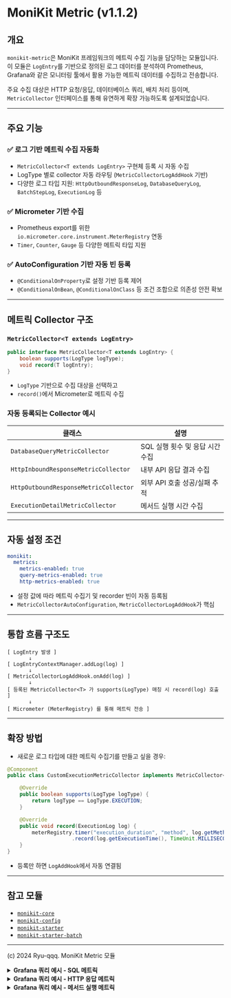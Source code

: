 # MoniKit Metric (v1.1.2)

## 개요
`monikit-metric`은 MoniKit 프레임워크의 메트릭 수집 기능을 담당하는 모듈입니다. 이 모듈은 `LogEntry`를 기반으로 정의된 로그 데이터를 분석하여 Prometheus, Grafana와 같은 모니터링 툴에서 활용 가능한 메트릭 데이터를 수집하고 전송합니다.

주요 수집 대상은 HTTP 요청/응답, 데이터베이스 쿼리, 배치 처리 등이며, `MetricCollector` 인터페이스를 통해 유연하게 확장 가능하도록 설계되었습니다.

---

## 주요 기능

### ✅ 로그 기반 메트릭 수집 자동화
- `MetricCollector<T extends LogEntry>` 구현체 등록 시 자동 수집
- LogType 별로 collector 자동 라우팅 (`MetricCollectorLogAddHook` 기반)
- 다양한 로그 타입 지원: `HttpOutboundResponseLog`, `DatabaseQueryLog`, `BatchStepLog`, `ExecutionLog` 등

### ✅ Micrometer 기반 수집
- Prometheus export를 위한 `io.micrometer.core.instrument.MeterRegistry` 연동
- `Timer`, `Counter`, `Gauge` 등 다양한 메트릭 타입 지원

### ✅ AutoConfiguration 기반 자동 빈 등록
- `@ConditionalOnProperty`로 설정 기반 등록 제어
- `@ConditionalOnBean`, `@ConditionalOnClass` 등 조건 조합으로 의존성 안전 확보

---

## 메트릭 Collector 구조

### `MetricCollector<T extends LogEntry>`
```java
public interface MetricCollector<T extends LogEntry> {
    boolean supports(LogType logType);
    void record(T logEntry);
}
```

- `LogType` 기반으로 수집 대상을 선택하고
- `record()`에서 Micrometer로 메트릭 수집

### 자동 등록되는 Collector 예시
| 클래스 | 설명               |
|--------|------------------|
| `DatabaseQueryMetricCollector` | SQL 실행 횟수 및 응답 시간 수집 |
| `HttpInboundResponseMetricCollector` | 내부 API 응답 결과 수집  |
| `HttpOutboundResponseMetricCollector` | 외부 API 호출 성공/실패 추적 |
| `ExecutionDetailMetricCollector` | 메서드 실행 시간 수집     |


---

## 자동 설정 조건

```yaml
monikit:
  metrics:
    metrics-enabled: true
    query-metrics-enabled: true
    http-metrics-enabled: true
```

- 설정 값에 따라 메트릭 수집기 및 recorder 빈이 자동 등록됨
- `MetricCollectorAutoConfiguration`, `MetricCollectorLogAddHook`가 핵심

---

## 통합 흐름 구조도

```
[ LogEntry 발생 ]
       ↓
[ LogEntryContextManager.addLog(log) ]
       ↓
[ MetricCollectorLogAddHook.onAdd(log) ]
       ↓
[ 등록된 MetricCollector<T> 가 supports(LogType) 매칭 시 record(log) 호출 ]
       ↓
[ Micrometer (MeterRegistry) 를 통해 메트릭 전송 ]
```

---

## 확장 방법

- 새로운 로그 타입에 대한 메트릭 수집기를 만들고 싶을 경우:

```java
@Component
public class CustomExecutionMetricCollector implements MetricCollector<ExecutionLog> {

    @Override
    public boolean supports(LogType logType) {
        return logType == LogType.EXECUTION;
    }

    @Override
    public void record(ExecutionLog log) {
        meterRegistry.timer("execution_duration", "method", log.getMethodName())
                     .record(log.getExecutionTime(), TimeUnit.MILLISECONDS);
    }
}
```

- 등록만 하면 `LogAddHook`에서 자동 연결됨

---

## 참고 모듈

- [`monikit-core`](../monikit-core)
- [`monikit-config`](../monikit-config)
- [`monikit-starter`](../monikit-starter)
- [`monikit-starter-batch`](../monikit-starter-batch)

---

(c) 2024 Ryu-qqq. MoniKit Metric 모듈

<details>
<summary><strong>Grafana 쿼리 예시 - SQL 메트릭 </strong></summary>

# 📊 Grafana 쿼리 예시 - SQL 메트릭 (`monitoring-metric`)

> 이 문서는 MoniKit에서 수집하는 SQL 관련 메트릭(`sql_query_total`, `sql_query_duration`)을 기반으로
> Grafana 대시보드에서 활용할 수 있는 PromQL 쿼리 예시를 제공합니다.

---

## ✅ 쿼리별 실행 횟수
```promql
sum by (query) (sql_query_total)
```

### 🔎 특정 쿼리의 실행 추이
```promql
increase(sql_query_total{query="select_products"}[5m])
```

---

## 📊 데이터소스별 쿼리 분포
```promql
sum by (dataSource) (sql_query_total)
```

---

## ⏱️ 쿼리 실행 시간 분석

### 평균 실행 시간 (쿼리별)
```promql
rate(sql_query_duration_sum[5m]) / rate(sql_query_duration_count[5m])
```

### p95, p99 실행 시간 시각화
```promql
sql_query_duration{quantile="0.95"}
```

```promql
sql_query_duration{quantile="0.99"}
```

---

## 🔝 상위 느린 쿼리 TOP5
```promql
topk(5, rate(sql_query_duration_sum[5m]) / rate(sql_query_duration_count[5m]))
```

---

## 📌 메트릭 명세

| 메트릭 이름 | 설명 | 태그 |
|--------------|------|------|
| `sql_query_total` | SQL 실행 횟수 | `query`, `dataSource` |
| `sql_query_duration` | SQL 실행 시간(ms) | `query`, `dataSource` |

---

> 위 메트릭은 MoniKit의 `SqlQueryCountMetricsBinder`, `SqlQueryDurationMetricsBinder`를 통해 자동 수집됩니다.
> Spring Boot + JDBC 환경에서 DB 성능 병목 구간 파악 및 슬로우 쿼리 감지에 유용합니다.
</details>

<details>
<summary><strong>Grafana 쿼리 예시 - HTTP 응답 메트릭 </strong></summary>

# 📊 Grafana 쿼리 예시 - HTTP 응답 메트릭 (`monitoring-metric`)

> 이 문서는 MoniKit에서 수집하는 HTTP 요청/응답 메트릭(`http_response_count`, `http_response_duration`)을 기반으로
> Grafana 대시보드에서 활용할 수 있는 PromQL 쿼리 예시를 제공합니다.

---

## ✅ 응답 횟수 분석

### 1. 전체 HTTP 응답 수 (상태 코드별)
```promql
sum by (status) (http_response_count)
```

### 2. 경로별 HTTP 응답 수
```promql
sum by (path) (http_response_count)
```

### 3. 5xx 에러 비율
```promql
sum(http_response_count{status=~"5.."})
/ sum(http_response_count)
* 100
```

---

## ⏱️ 응답 시간 분석

### 평균 응답 시간 (경로별)
```promql
rate(http_response_duration_sum[5m]) / rate(http_response_duration_count[5m])
```

### p95, p99 응답 시간
```promql
http_response_duration{quantile="0.95"}
```

```promql
http_response_duration{quantile="0.99"}
```

---

## 🔝 느린 엔드포인트 TOP5
```promql
topk(5, rate(http_response_duration_sum[5m]) / rate(http_response_duration_count[5m]))
```

---

## 📌 메트릭 명세

| 메트릭 이름 | 설명 | 태그 |
|--------------------------|--------------------|------------------|
| `http_response_count`    | HTTP 응답 횟수     | `path`, `status` |
| `http_response_duration` | 응답 시간(ms)      | `path`, `status` |

---

> 위 메트릭은 `HttpResponseCountMetricsBinder`, `HttpResponseDurationMetricsBinder`를 통해 자동 수집됩니다.
> Web API 성능 병목 지점 파악, 슬로우 응답 경로 탐색 등에 활용됩니다.

</details>


<details>
<summary><strong> Grafana 쿼리 예시 - 메서드 실행 메트릭 </strong></summary>

# 📊 Grafana 쿼리 예시 - 메서드 실행 메트릭 (`execution_duration`, `execution_count`)

> 이 문서는 MoniKit에서 `ExecutionDetailLog`를 기반으로 수집하는 실행 시간 및 호출 횟수 메트릭을
> Grafana에서 시각화하기 위한 PromQL 쿼리 예시를 제공합니다.

---

## ✅ 실행 횟수

### 1. 전체 메서드 호출 수
```promql
sum by (class, method) (execution_count)
```

### 2. 태그별 호출 수 분석 (예: 외부 API, 배치, 관리자 등)
```promql
sum by (tag) (execution_count)
```

### 3. 특정 클래스 내 메서드별 호출 수
```promql
sum by (method) (execution_count{class="ProductService"})
```

---

## ⏱️ 실행 시간 분석

### 4. 평균 실행 시간 (method 기준)
```promql
rate(execution_duration_sum[5m]) / rate(execution_duration_count[5m])
```

### 5. 특정 태그에 대한 p95 실행 시간
```promql
execution_duration{quantile="0.95", tag="external-api"}
```

### 6. 느린 메서드 TOP5 (평균 실행 시간 기준)
```promql
topk(5, rate(execution_duration_sum[5m]) / rate(execution_duration_count[5m]))
```

---

## 📌 메트릭 명세

| 메트릭 이름         | 설명                  | 태그                     |
|----------------------|-----------------------|--------------------------|
| `execution_count`    | 메서드 호출 횟수      | `class`, `method`, `tag` |
| `execution_duration` | 메서드 실행 시간(ms)  | `class`, `method`, `tag` |

---

> 이 메트릭은 `ExecutionDetailMetricCollector`와 `ExecutionMetricRecorder`를 통해 자동 수집됩니다.
> AOP 기반으로 동작하며, 설정 파일의 `monikit.logging.dynamic-matching` 조건을 만족할 경우만 기록됩니다.
</details>